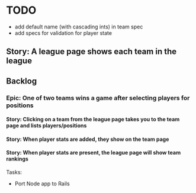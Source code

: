 # TODO

- add default name (with cascading ints) in team spec
- add specs for validation for player state

## Story: A league page shows each team in the league

## Backlog

### Epic: One of two teams wins a game after selecting players for positions

#### Story: Clicking on a team from the league page takes you to the team page and lists players/positions

#### Story: When player stats are added, they show on the team page

#### Story: When player stats are present, the league page will show team rankings

Tasks:
* Port Node app to Rails
